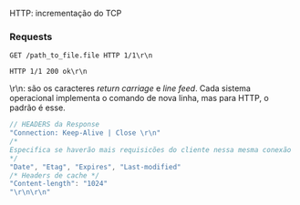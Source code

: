 HTTP: incrementação do TCP
### Requests
```
GET /path_to_file.file HTTP 1/1\r\n
```

```
HTTP 1/1 200 ok\r\n
```

\r\n: são os caracteres *return carriage* e *line feed*. Cada sistema operacional implementa o comando de nova linha, mas para HTTP, o padrão é esse.

```C
// HEADERS da Response
"Connection: Keep-Alive | Close \r\n"
/*
Especifica se haverão mais requisicões do cliente nessa mesma conexão
*/
"Date", "Etag", "Expires", "Last-modified"
/* Headers de cache */
"Content-length": "1024"
"\r\n\r\n"

```

